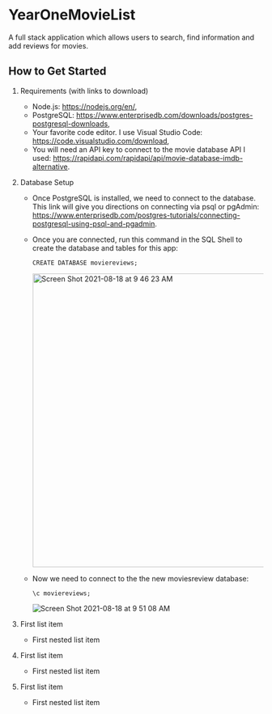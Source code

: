 # YearOneMovieList
A full stack application which allows users to search, find information and add reviews for movies.

## How to Get Started 

1.  Requirements (with links to download)
     - Node.js: https://nodejs.org/en/,
     - PostgreSQL: https://www.enterprisedb.com/downloads/postgres-postgresql-downloads,
     - Your favorite code editor.  I use Visual Studio Code:  https://code.visualstudio.com/download,
     - You will need an API key to connect to the movie database API I used:  https://rapidapi.com/rapidapi/api/movie-database-imdb-alternative.

2. Database Setup
     - Once PostgreSQL is installed, we need to connect to the database.  This link will give you directions on connecting via psql or pgAdmin:  https://www.enterprisedb.com/postgres-tutorials/connecting-postgresql-using-psql-and-pgadmin.
     - Once you are connected, run this command in the SQL Shell to create the database and tables for this app:
       
       
          `CREATE DATABASE moviereviews;`
       
       
          <img width="581" alt="Screen Shot 2021-08-18 at 9 46 23 AM" src="https://user-images.githubusercontent.com/29390297/129939141-bce659d7-44fa-4f6f-b298-b76600c9cee9.png">
      
      
     - Now we need to connect to the the new moviesreview database:
       
       
          `\c moviereviews;`
       
       
       ![Screen Shot 2021-08-18 at 9 51 08 AM](https://user-images.githubusercontent.com/29390297/129939450-97393d4d-daa5-4c10-a646-d5721d178d4d.png)

       

        




























100. First list item
     - First nested list item

100. First list item
     - First nested list item

100. First list item
     - First nested list item
